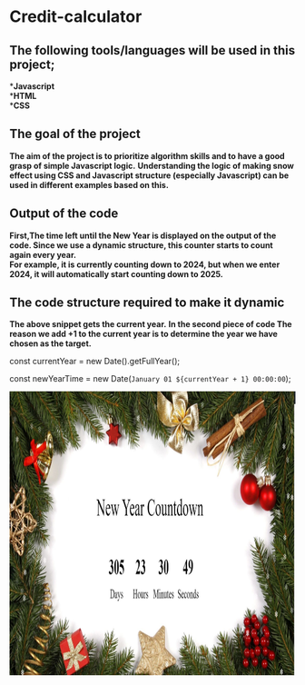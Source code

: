 # Credit-calculator

## The following tools/languages will be used in this project;
***Javascript**<br>
***HTML**<br>
***CSS**

## The goal of the project
**The aim of the project is to prioritize algorithm skills and to have a good grasp of simple Javascript logic.**
**Understanding the logic of making snow effect using CSS and Javascript structure (especially Javascript) can be used in different examples based on this.**

## Output of the code
**First,The time left until the New Year is displayed on the output of the code. Since we use a dynamic structure, this counter starts to count again every year.<br>**
**For example, it is currently counting down to 2024, but when we enter 2024, it will automatically start counting down to 2025.<br>**

## The code structure required to make it dynamic
**The above snippet gets the current year.**
**In the second piece of code
The reason we add +1 to the current year is to determine the year we have chosen as the target.**

const currentYear = new Date().getFullYear();

const newYearTime = new Date(`January 01 ${currentYear + 1} 00:00:00`);<br>


<img src="https://github.com/nurettinyavuz/Countdown-Timer/blob/master/Output%20photo/Output%20photo.JPG?raw=true" alt="alt text" width="1100" height="500">


